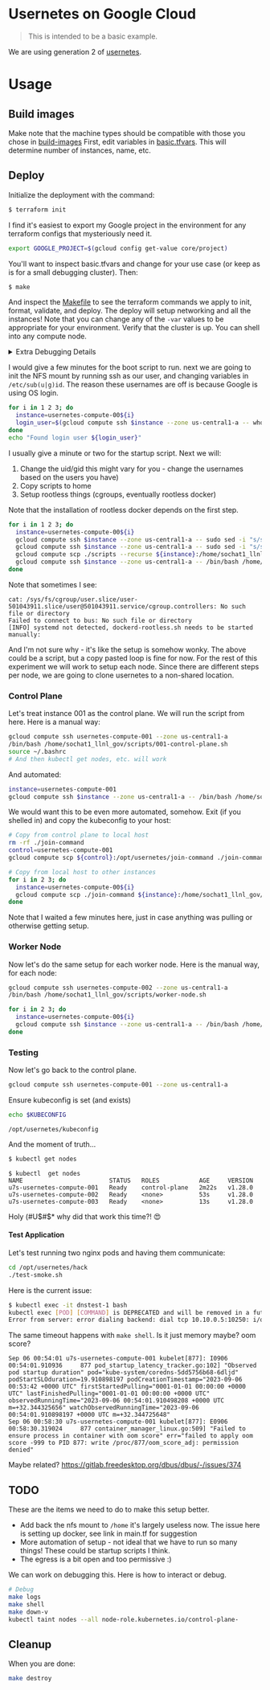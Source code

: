 # Usernetes on Google Cloud

> This is intended to be a basic example.

We are using generation 2 of [usernetes](https://github.com/rootless-containers/usernetes).

# Usage

## Build images

Make note that the machine types should be compatible with those you chose in [build-images](../../build-images/)
First, edit variables in [basic.tfvars](basic.tfvars). This will determine number of instances, name, etc.

## Deploy

Initialize the deployment with the command:

```bash
$ terraform init
```

I find it's easiest to export my Google project in the environment for any terraform configs
that mysteriously need it.

```bash
export GOOGLE_PROJECT=$(gcloud config get-value core/project)
```

You'll want to inspect basic.tfvars and change for your use case (or keep as is for a small debugging cluster). Then:

```bash
$ make
```

And inspect the [Makefile](Makefile) to see the terraform commands we apply
to init, format, validate, and deploy. The deploy will setup networking and all the instances! Note that
you can change any of the `-var` values to be appropriate for your environment.
Verify that the cluster is up. You can shell into any compute node.

<details>

<summary>Extra Debugging Details</summary>

```bash
gcloud compute ssh usernetes-compute-001 --zone us-central1-a
```

You can check the startup scripts to make sure that everything finished.

```bash
sudo journalctl -u google-startup-scripts.service
```

</details>

I would give a few minutes for the boot script to run. next we are going to init the NFS mount
by running ssh as our user, and changing variables in `/etc/sub(u|g)id`. The reason these usernames
are off is because Google is using OS login.

```bash
for i in 1 2 3; do
  instance=usernetes-compute-00${i}
  login_user=$(gcloud compute ssh $instance --zone us-central1-a -- whoami)
done
echo "Found login user ${login_user}"
```

I usually give a minute or two for the startup script. Next we will:

1. Change the uid/gid this might vary for you - change the usernames based on the users you have)
2. Copy scripts to home
3. Setup rootless things (cgroups, eventually rootless docker)

<!--- 4. Add your user to the docker group (also might vary)-->

Note that the installation of rootless docker depends on the first step.

```bash
for i in 1 2 3; do
  instance=usernetes-compute-00${i}
  gcloud compute ssh $instance --zone us-central1-a -- sudo sed -i "s/sochat1_llnlgov/sochat1_llnl_gov/g" /etc/subuid
  gcloud compute ssh $instance --zone us-central1-a -- sudo sed -i "s/sochat1_llnlgov/sochat1_llnl_gov/g" /etc/subgid
  gcloud compute scp ./scripts --recurse ${instance}:/home/sochat1_llnl_gov --zone=us-central1-a
  gcloud compute ssh $instance --zone us-central1-a -- /bin/bash /home/sochat1_llnl_gov/scripts/rootless.sh
done
```

Note that sometimes I see:

```console
cat: /sys/fs/cgroup/user.slice/user-501043911.slice/user@501043911.service/cgroup.controllers: No such file or directory
Failed to connect to bus: No such file or directory
[INFO] systemd not detected, dockerd-rootless.sh needs to be started manually:
```

And I'm not sure why - it's like the setup is somehow wonky. The above could be a script, but a copy pasted loop is fine for now.
For the rest of this experiment we will work to setup each node. Since there are different steps per node,
we are going to clone usernetes to a non-shared location. 

### Control Plane

Let's treat instance 001 as the control plane.  We will run the script from
here. Here is a manual way:

```bash
gcloud compute ssh usernetes-compute-001 --zone us-central1-a
/bin/bash /home/sochat1_llnl_gov/scripts/001-control-plane.sh
source ~/.bashrc
# And then kubectl get nodes, etc. will work
```

And automated:

```bash
instance=usernetes-compute-001
gcloud compute ssh $instance --zone us-central1-a -- /bin/bash /home/sochat1_llnl_gov/scripts/001-control-plane.sh
```

We would want this to be even more automated, somehow. Exit (if you shelled in) and copy the kubeconfig to your host:

```bash
# Copy from control plane to local host
rm -rf ./join-command
control=usernetes-compute-001   
gcloud compute scp ${control}:/opt/usernetes/join-command ./join-command --zone=us-central1-a

# Copy from local host to other instances
for i in 2 3; do
  instance=usernetes-compute-00${i}   
  gcloud compute scp ./join-command ${instance}:/home/sochat1_llnl_gov/join-command --zone=us-central1-a
done
```

Note that I waited a few minutes here, just in case anything was pulling or otherwise getting setup.

### Worker Node

Now let's do the same setup for each worker node. Here is the manual way, for each node:

```bash
gcloud compute ssh usernetes-compute-002 --zone us-central1-a
/bin/bash /home/sochat1_llnl_gov/scripts/worker-node.sh
```

```bash
for i in 2 3; do
  instance=usernetes-compute-00${i}
  gcloud compute ssh $instance --zone us-central1-a -- /bin/bash /home/sochat1_llnl_gov/scripts/worker-node.sh
done
```

### Testing

Now let's go back to the control plane.

```bash
gcloud compute ssh usernetes-compute-001 --zone us-central1-a 
```

Ensure kubeconfig is set (and exists)

```bash
echo $KUBECONFIG
```
```console
/opt/usernetes/kubeconfig
```

And the moment of truth...

```bash
$ kubectl get nodes
```
```console
$ kubectl  get nodes
NAME                        STATUS   ROLES           AGE     VERSION
u7s-usernetes-compute-001   Ready    control-plane   2m22s   v1.28.0
u7s-usernetes-compute-002   Ready    <none>          53s     v1.28.0
u7s-usernetes-compute-003   Ready    <none>          13s     v1.28.0
```

Holy (#U$#$* why did that work this time?! 😍️

#### Test Application

Let's test running two nginx pods and having them communicate:

```bash
cd /opt/usernetes/hack
./test-smoke.sh
```

Here is the current issue:

```bash
$ kubectl exec -it dnstest-1 bash
kubectl exec [POD] [COMMAND] is DEPRECATED and will be removed in a future version. Use kubectl exec [POD] -- [COMMAND] instead.
Error from server: error dialing backend: dial tcp 10.10.0.5:10250: i/o timeout
```

The same timeout happens with `make shell`. Is it just memory maybe? oom score?

```
Sep 06 00:54:01 u7s-usernetes-compute-001 kubelet[877]: I0906 00:54:01.910936     877 pod_startup_latency_tracker.go:102] "Observed pod startup duration" pod="kube-system/coredns-5dd5756b68-6dljd" podStartSLOduration=19.910898197 podCreationTimestamp="2023-09-06 00:53:42 +0000 UTC" firstStartedPulling="0001-01-01 00:00:00 +0000 UTC" lastFinishedPulling="0001-01-01 00:00:00 +0000 UTC" observedRunningTime="2023-09-06 00:54:01.910498208 +0000 UTC m=+32.344325656" watchObservedRunningTime="2023-09-06 00:54:01.910898197 +0000 UTC m=+32.344725648"
Sep 06 00:58:30 u7s-usernetes-compute-001 kubelet[877]: E0906 00:58:30.319024     877 container_manager_linux.go:509] "Failed to ensure process in container with oom score" err="failed to apply oom score -999 to PID 877: write /proc/877/oom_score_adj: permission denied"
```

Maybe related? https://gitlab.freedesktop.org/dbus/dbus/-/issues/374

## TODO

These are the items we need to do to make this setup better.

 - Add back the nfs mount to `/home` it's largely useless now. The issue here is setting up docker, see link in main.tf for suggestion
 - More automation of setup - not ideal that we have to run so many things! These could be startup scripts I think.
 - The egress is a bit open and too permissive :)

We can work on debugging this. Here is how to interact or debug.

```bash
# Debug
make logs
make shell
make down-v
kubectl taint nodes --all node-role.kubernetes.io/control-plane-
```

## Cleanup

When you are done:

```bash
make destroy
```
